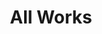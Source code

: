 ---
template: BlogIndex
slug: works
title: All Works
featuredImage: https://ucarecdn.com/04d6422c-d14a-4c6f-b2ad-60866b425edb/
subtitle:
meta:
  description: This is a meta description.
  title: All Works
---